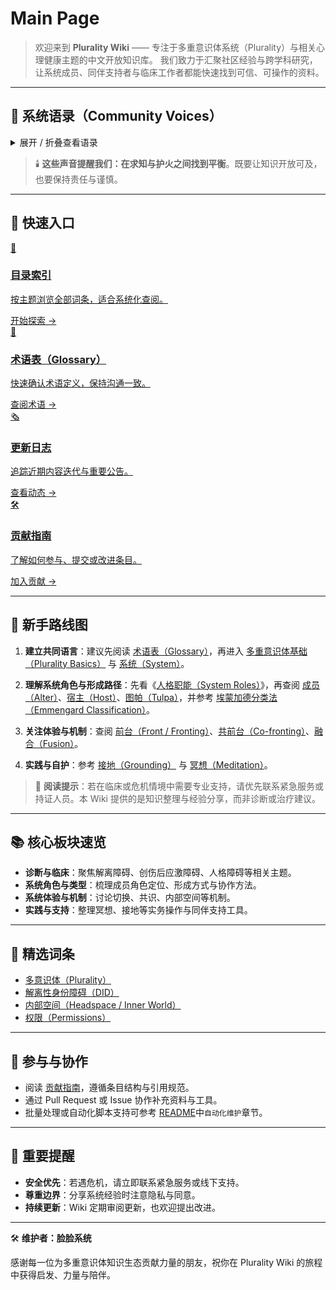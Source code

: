 # Main Page

> 欢迎来到 **Plurality Wiki** —— 专注于多重意识体系统（Plurality）与相关心理健康主题的中文开放知识库。
> 我们致力于汇聚社区经验与跨学科研究，让系统成员、同伴支持者与临床工作者都能快速找到可信、可操作的资料。

---

## 💬 系统语录（Community Voices）

<details>
<summary>展开 / 折叠查看语录</summary>

> 以下引文均来自社区成员的真实声音，代表多样的经验与思考：
>
> **“我接触多重人格已三年有余，期间圈子大小冲突不断，没有一天安稳日子……他们都是被我熬死的。”** ——刿-伊势系统
>
> **“我愿意做新时代的普罗米修斯。知识不能只掌握在少数人手中，否则与中世纪高坐宝座的罗马教廷又有何异？”** ——脸脸系统
>
> **“有些知识，在文明尚未准备好承担其重量之前，知晓本身就是一场灾难。我们的使命或许并非充当引信的点火者，而是守护这些知识的沉默守望者。”** ——弦羽系统
>
> **“我们所做的，不是为了名利，而是为了帮助所有能够在这里得到启示的人，是为了继承先辈们的知识与精神。”** ——暮雨系统
>
> **“我不是在针对谁，但不合适的东西终究要被淘汰。”** ——勇者系统
>
> **“我并不反感无知，我更反感的是愚昧……我恨的不是落后，而是占据想进步者位置却不去进步的人。”** ——FRT 系统
>
> **“所谓出圈，一定会经历社会的磨合，当有歧义时，我们一定要积极共度难关。”** ——gts 系统
>
> **“唯有不断追寻真理，才能让环境变得更好。”** ——逝水流年五合一系统
>
> **“光改变了我们的黑夜与想法，同时照亮宇宙与真相。”** ——夜行者系统
>
> **“希望所有多意识体都可以得到应有的尊重和理解。”** ——Peter Griffin
>
> **“真理掌握在少数人手中，但知识应该用来服务大众。”** ——闲雨系统
>
> **“交朋友会降低我作为人类的强度。”** ——黑仪系统
>
> **“努力的意义，是当你面对命运的重压时，仍然拥有勇气和力量。”** ——温室系统
>
> **“我讨厌的不是日落，我讨厌你在日落的时候讲自己日出的感受。”** ——流光碎影系统

</details>

> 🕯️ **这些声音提醒我们：在求知与护火之间找到平衡**。既要让知识开放可及，也要保持责任与谨慎。

---

## 🔎 快速入口

<div class="quick-links-grid">
  <a class="quick-link-card" href="index.md">
    <div class="quick-link-icon">🧭</div>
    <div class="quick-link-body">
      <h3>目录索引</h3>
      <p>按主题浏览全部词条，适合系统化查阅。</p>
    </div>
    <span class="quick-link-arrow">开始探索 →</span>
  </a>
  <a class="quick-link-card" href="Glossary.md">
    <div class="quick-link-icon">📖</div>
    <div class="quick-link-body">
      <h3>术语表（Glossary）</h3>
      <p>快速确认术语定义，保持沟通一致。</p>
    </div>
    <span class="quick-link-arrow">查阅术语 →</span>
  </a>
  <a class="quick-link-card" href="changelog.md">
    <div class="quick-link-icon">🗞️</div>
    <div class="quick-link-body">
      <h3>更新日志</h3>
      <p>追踪近期内容迭代与重要公告。</p>
    </div>
    <span class="quick-link-arrow">查看动态 →</span>
  </a>
  <a class="quick-link-card" href="CONTRIBUTING.md">
    <div class="quick-link-icon">🛠️</div>
    <div class="quick-link-body">
      <h3>贡献指南</h3>
      <p>了解如何参与、提交或改进条目。</p>
    </div>
    <span class="quick-link-arrow">加入贡献 →</span>
  </a>
</div>

---

## 🧭 新手路线图

1. **建立共同语言**：建议先阅读 [术语表（Glossary）](Glossary.md)，再进入 [多重意识体基础（Plurality Basics）](entries/Plurality-Basics.md) 与 [系统（System）](entries/系统体验与机制/System.md)。

2. **理解系统角色与形成路径**：先看《[人格职能（System Roles）](entries/系统角色与类型/System-Roles.md)》，再查阅 [成员（Alter）](entries/系统角色与类型/Alter.md)、[宿主（Host）](entries/系统角色与类型/Host.md)、[图帕（Tulpa）](entries/系统角色与类型/Tulpa.md)，并参考 [埃蒙加德分类法（Emmengard Classification）](entries/系统角色与类型/Emmengard-Classification.md)。

3. **关注体验与机制**：查阅 [前台（Front / Fronting）](entries/系统体验与机制/Front-Fronting.md)、[共前台（Co-fronting）](entries/系统体验与机制/Co-Fronting.md)、[融合（Fusion）](entries/系统体验与机制/Fusion.md)。

4. **实践与自护**：参考 [接地（Grounding）](entries/实践与支持/Grounding.md) 与 [冥想（Meditation）](entries/实践与支持/Meditation.md)。

> 📌 **阅读提示**：若在临床或危机情境中需要专业支持，请优先联系紧急服务或持证人员。本 Wiki 提供的是知识整理与经验分享，而非诊断或治疗建议。

---

## 📚 核心板块速览

- **诊断与临床**：聚焦解离障碍、创伤后应激障碍、人格障碍等相关主题。
- **系统角色与类型**：梳理成员角色定位、形成方式与协作方法。
- **系统体验与机制**：讨论切换、共识、内部空间等机制。
- **实践与支持**：整理冥想、接地等实务操作与同伴支持工具。

---

## 🧩 精选词条

- [多意识体（Plurality）](entries/系统体验与机制/Plurality.md)
- [解离性身份障碍（DID）](entries/诊断与临床/DID.md)
- [内部空间（Headspace / Inner World）](entries/系统体验与机制/Headspace-Inner-World.md)
- [权限（Permissions）](entries/系统体验与机制/Permissions.md)

---

## 📝 参与与协作

- 阅读 [贡献指南](CONTRIBUTING.md)，遵循条目结构与引用规范。
- 通过 Pull Request 或 Issue 协作补充资料与工具。
- 批量处理或自动化脚本支持可参考 [README](README.md)中`自动化维护`章节。

---

## 📣 重要提醒

- **安全优先**：若遇危机，请立即联系紧急服务或线下支持。
- **尊重边界**：分享系统经验时注意隐私与同意。
- **持续更新**：Wiki 定期审阅更新，也欢迎提出改进。

---

🛠️ **维护者：脸脸系统**

感谢每一位为多重意识体知识生态贡献力量的朋友，祝你在 Plurality Wiki 的旅程中获得启发、力量与陪伴。
